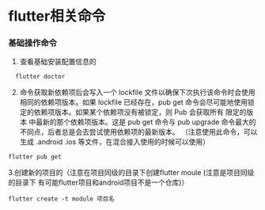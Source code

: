 # flutter相关命令

### 基础操作命令

1. 查看基础安装配置信息的
```
  flutter doctor
```
2. 命令获取新依赖项后会写入一个 lockfile 文件以确保下次执行该命令时会使用相同的依赖项版本。如果 lockfile 已经存在，pub get 命令会尽可能地使用锁定的依赖项版本。如果某个依赖项没有被锁定，则 Pub 会获取所有 限定的版本 中最新的那个依赖项版本。这是 pub get 命令与 pub upgrade 命令最大的不同点，后者总是会去尝试使用依赖项的最新版本。
（注意使用此命令，可以生成 .android .ios 等文件，在混合接入使用的时候可以使用）
```
flutter pub get
```
3.创建新的项目的（注意在项目同级的目录下创建flutter moule (注意是项目同级的目录下 有可能flutter项目和android项目不是一个仓库)）
```
flutter create -t module 项目名
```
